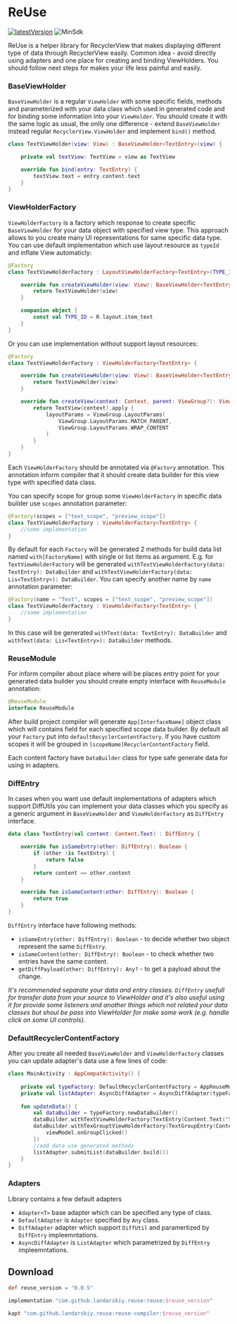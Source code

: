 # ReUse
[![latestVersion](https://jitpack.io/v/landarskiy/reuse.svg)](https://jitpack.io/#landarskiy/reuse)
![MinSdk](https://img.shields.io/badge/API-21%2B-brightgreen.svg?style=flat)

ReUse is a helper library for RecyclerView that makes displaying different type of data through RecyclerView easily. Common idea - avoid directly using adapters and one place for creating and binding ViewHolders. You should follow next steps for makes your life less painful and easily.

### BaseViewHolder

`BaseViewHolder` is a regular `ViewHolder` with some specific fields, methods and parameterized with your data class which used in generated code and for binding some information into your `ViewHolder`. You should create it with the same logic as usual, the onlly one difference - extend `BaseViewHolder` instead regular `RecyclerView.ViewHolder` and implement `bind()` method.

```kotlin
class TextViewHolder(view: View) : BaseViewHolder<TextEntry>(view) {

    private val textView: TextView = view as TextView

    override fun bind(entry: TextEntry) {
        textView.text = entry.content.text
    }
}
```

### ViewHolderFactory

`ViewHolderFactory` is a factory which response to create specific `BaseViewHolder` for your data object with specified view type. This approach allows to you create many UI representations for same specific data type. You can use default implementation which use layout resource as `typeId` and inflate View automaticly:

```kotlin
@Factory
class TextViewHolderFactory : LayoutViewHolderFactory<TextEntry>(TYPE_ID) {

    override fun createViewHolder(view: View): BaseViewHolder<TextEntry> {
        return TextViewHolder(view)
    }

    companion object {
        const val TYPE_ID = R.layout.item_text
    }
}
```

Or you can use implementation without support layout resources:

```kotlin
@Factory
class TextViewHolderFactory : ViewHolderFactory<TextEntry> {

    override fun createViewHolder(view: View): BaseViewHolder<TextEntry> {
        return TextViewHolder(view)
    }

    override fun createView(context: Context, parent: ViewGroup?): View {
        return TextView(context).apply {
            layoutParams = ViewGroup.LayoutParams(
                ViewGroup.LayoutParams.MATCH_PARENT,
                ViewGroup.LayoutParams.WRAP_CONTENT
            )
        }
    }
}
```

Each `ViewHolderFactory` should be annotated via `@Factory` annotation. This annotation inform compiler that it should create data builder for this view type with specified data class.

You can specify scope for group some `ViewHolderFactory` in specific data builder use `scopes` annotation parameter:

```kotlin
@Factory(scopes = ["text_scope", "preview_scope"])
class TextViewHolderFactory : ViewHolderFactory<TextEntry> {
    //some implementation
}
```

By default for each `Factory` will be generated 2 methods for build data list named `with[FactoryName]` with single or list items as argument. E.g. for `TextViewHolderFactory` will be generated `withTextViewHolderFactory(data: TextEntry): DataBuilder` and `withTextViewHolderFactory(data: Lis<TextEntry>): DataBuilder`. You can specify another name by `name` annotation parameter:

```kotlin
@Factory(name = "Text", scopes = ["text_scope", "preview_scope"])
class TextViewHolderFactory : ViewHolderFactory<TextEntry> {
    //some implementation
}
```

In this case will be generated `withText(data: TextEntry): DataBuilder` and `withText(data: Lis<TextEntry>): DataBuilder` methods.

### ReuseModule

For inform compiler about place where will be places entry point for your generated data builder you should create empty interface with `ReuseModule` annotation:

```kotlin
@ReuseModule
interface ReuseModule
```
After build project compiler will generate `App[InterfaceName]` object class which will contains field for each specified scope data builder. By default all your `Factory` put into `defaultRecyclerContentFactory`. If you have custom scopes it will be grouped in `[scopeName]RecyclerContentFactory` field. 

Each content factory have `DataBuilder` class for type safe generate data for using in adapters.

### DiffEntry

In cases when you want use default implementations of adapters which support DiffUtils you can implement your data classes which you specify as a generic argument in `BaseViewHolder` and `ViewHolderFactory` as `DiffEntry` interface. 

```kotlin
data class TextEntry(val content: Content.Text) : DiffEntry {

    override fun isSameEntry(other: DiffEntry): Boolean {
        if (other !is TextEntry) {
            return false
        }
        return content == other.content
    }

    override fun isSameContent(other: DiffEntry): Boolean {
        return true
    }
}
```

`DiffEntry` interface have following methods:
- `isSameEntry(other: DiffEntry): Boolean` - to decide whether two object represent the same `DiffEntry`.
- `isSameContent(other: DiffEntry): Boolean` - to check whether two entries have the same content.
- `getDiffPayload(other: DiffEntry): Any?` - to get a payload about the change.

*It's recommended separate your data and entry classes. `DiffEntry` usefull for transfer data from your source to ViewHolder and it's also useful using it for provide some listeners and another things which not related 
your data classes but shoul be pass into ViewHolder for make some work (e.g. handle click on some UI controls).*

### DefaultRecyclerContentFactory

After you create all needed `BaseViewHolder` and `ViewHolderFactory` classes you can update adapter's data use a few lines of code:

```kotlin
class MainActivity : AppCompatActivity() {
    
    private val typeFactory: DefaultRecyclerContentFactory = AppReuseModule.defaultRecyclerContentFactory
    private val listAdapter: AsyncDiffAdapter = AsyncDiffAdapter(typeFactory.types)
        
    fun updateData() {
        val dataBuilder = typeFactory.newDataBuilder()
        dataBuilder.withTextViewHolderFactory(TextEntry(Content.Text("Some text", Content.Text.Style.H3))
        dataBuilder.withTexGrouptViewHolderFactory(TextGroupEntry(Content.GroupHeader(true)) {
            viewModel.onGroupClicked()
        })
        //add data use generated methods
        listAdapter.submitList(dataBuilder.build())
    }
}
```

### Adapters

Library contains a few default adapters

- `Adapter<T>` base adapter which can be specified any type of class.
- `DefaultAdapter` is `Adapter` specified by `Any` class.
- `DiffAdapter` adapter which support `DiffUtil` and paramertized by `DiffEntry` impleemntations.
- `AsyncDiffAdapter` is `ListAdapter` which parametrized by `DiffEntry` impleemntations.

## Download

```groovy
def reuse_version = "0.0.5"

implementation "com.github.landarskiy.reuse:reuse:$reuse_version"

kapt "com.github.landarskiy.reuse:reuse-compiler:$reuse_version"
```
